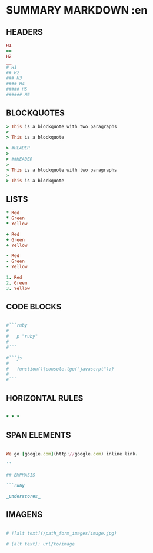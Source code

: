 # SUMMARY MARKDOWN :en

## HEADERS

```ruby
H1
==
H2
__
# H1
## H2
### H3
#### H4
##### H5
###### H6
```
## BLOCKQUOTES

```ruby
> This is a blockquote with two paragraphs
>
> This is a blockquote

> #HEADER
>
> ##HEADER
>
> This is a blockquote with two paragraphs
>
> This is a blockquote
```
## LISTS

```ruby
* Red
* Green
* Yellow

+ Red
+ Green
+ Yellow

- Red
- Green
- Yellow

1. Red
2. Green
3. Yellow

```
## CODE BLOCKS

```ruby

#```ruby
#
#   p "ruby"
#
#```

#```js
#
#   function(){console.lgo("javascrpt");}
#
#```

```
## HORIZONTAL RULES

```ruby

* * *

```
## SPAN ELEMENTS

```ruby

We go [google.com](http://google.com) inline link.

``

## EMPHASIS

```ruby

_underscores_

```

## IMAGENS

```ruby

# ![alt text](/path_form_images/image.jpg)

# [alt text]: url/to/image

```





